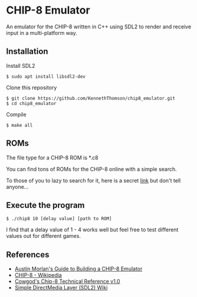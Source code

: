 # CHIP-8 Emulator
An emulator for the CHIP-8 written in C++ using SDL2 to render and receive input in a multi-platform way.

## Installation
Install SDL2
```
$ sudo apt install libsdl2-dev
```

Clone this repository
```
$ git clone https://github.com/KennethThomson/chip8_emulator.git
$ cd chip8_emulator
```

Compile
```
$ make all
```

## ROMs
The file type for a CHIP-8 ROM is *.c8

You can find tons of ROMs for the CHIP-8 online with a simple search.

To those of you to lazy to search for it, here is a secret [link](https://github.com/dmatlack/chip8/tree/master/roms/games) but don't tell anyone...

## Execute the program
```
$ ./chip8 10 [delay value] [path to ROM]
```
I find that a delay value of 1 - 4 works well but feel free to test different values out for different games.

## References
* [Austin Morlan's Guide to Building a CHIP-8 Emulator](https://austinmorlan.com/posts/chip8_emulator/#the-instructions)
* [CHIP-8 - Wikipedia](https://en.wikipedia.org/wiki/CHIP-8)
* [Cowgod's Chip-8 Technical Reference v1.0](http://devernay.free.fr/hacks/chip8/C8TECH10.HTM)
* [Simple DirectMedia Layer (SDL2) Wiki](https://wiki.libsdl.org/CategoryAPI)
